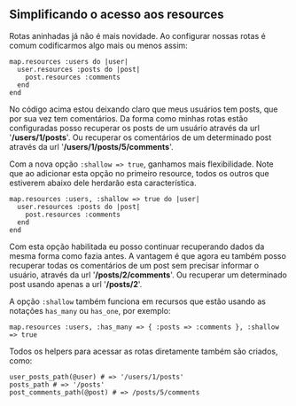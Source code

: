 ## Simplificando o acesso aos resources

Rotas aninhadas já não é mais novidade. Ao configurar nossas rotas é comum codificarmos algo mais ou menos assim:

	map.resources :users do |user|
	  user.resources :posts do |post|
	    post.resources :comments
	  end
	end

No código acima estou deixando claro que meus usuários tem posts, que por sua vez tem comentários. Da forma como minhas rotas estão configuradas posso recuperar os posts de um usuário através da url '**/users/1/posts**'. Ou recuperar os comentários de um determinado post através da url '**/users/1/posts/5/comments**'.

Com a nova opção `:shallow => true`, ganhamos mais flexibilidade. Note que ao adicionar esta opção no primeiro resource, todos os outros que estiverem abaixo dele herdarão esta característica.

	map.resources :users, :shallow => true do |user|
	  user.resources :posts do |post|
	    post.resources :comments
	  end
	end

Com esta opção habilitada eu posso continuar recuperando dados da mesma forma como fazia antes. A vantagem é que agora eu também posso recuperar todas os comentários de um post sem precisar informar o usuário, através da url '**/posts/2/comments**'. Ou recuperar um determinado post usando apenas a url '**/posts/2**'.

A opção `:shallow` também funciona em recursos que estão usando as notações `has_many` ou `has_one`, por exemplo:

	map.resources :users, :has_many => { :posts => :comments }, :shallow => true

Todos os helpers para acessar as rotas diretamente também são criados, como:

	user_posts_path(@user) # => '/users/1/posts'
	posts_path # => '/posts'
	post_comments_path(@post) # => /posts/5/comments
